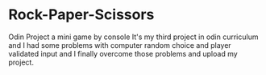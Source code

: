 # Rock-Paper-Scissors
Odin Project a mini game by console
It's my third project in odin curriculum and I had some problems with  computer random choice and player validated input and I finally overcome those problems and upload my project.
